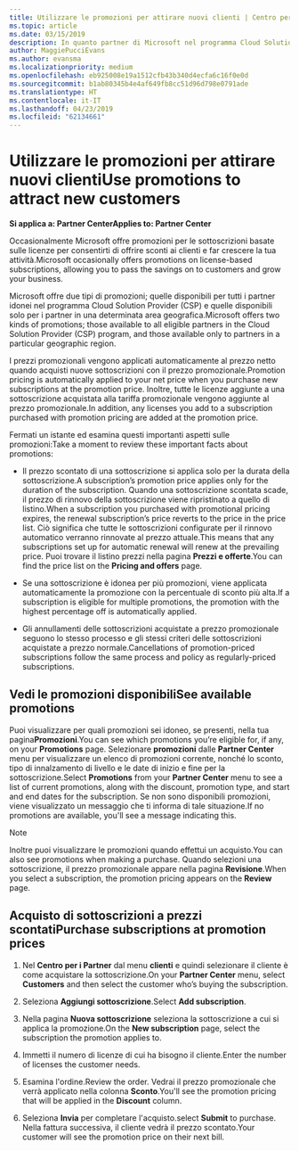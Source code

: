 ```yaml
---
title: Utilizzare le promozioni per attirare nuovi clienti | Centro per i partner
ms.topic: article
ms.date: 03/15/2019
description: In quanto partner di Microsoft nel programma Cloud Solutions Provider, puoi acquistare sottoscrizioni a prezzi promozionali e offrire sconti ai tuoi clienti.
author: MaggiePucciEvans
ms.author: evansma
ms.localizationpriority: medium
ms.openlocfilehash: eb925008e19a1512cfb43b340d4ecfa6c16f0e0d
ms.sourcegitcommit: b1ab80345b4e4af649fb8cc51d96d798e0791ade
ms.translationtype: HT
ms.contentlocale: it-IT
ms.lasthandoff: 04/23/2019
ms.locfileid: "62134661"
---
```

# <a name="use-promotions-to-attract-new-customers"></a><span data-ttu-id="f4d02-103">Utilizzare le promozioni per attirare nuovi clienti</span><span class="sxs-lookup"><span data-stu-id="f4d02-103">Use promotions to attract new customers</span></span>  

<span data-ttu-id="f4d02-104">**Si applica a: Partner Center**</span><span class="sxs-lookup"><span data-stu-id="f4d02-104">**Applies to: Partner Center**</span></span>

<!--[FWLink: https://go.microsoft.com/fwlink/?linkid=852469]-->

<span data-ttu-id="f4d02-105">Occasionalmente Microsoft offre promozioni per le sottoscrizioni basate sulle licenze per consentirti di offrire sconti ai clienti e far crescere la tua attività.</span><span class="sxs-lookup"><span data-stu-id="f4d02-105">Microsoft occasionally offers promotions on license-based subscriptions, allowing you to pass the savings on to customers and grow your business.</span></span> 

<span data-ttu-id="f4d02-106">Microsoft offre due tipi di promozioni; quelle disponibili per tutti i partner idonei nel programma Cloud Solution Provider (CSP) e quelle disponibili solo per i partner in una determinata area geografica.</span><span class="sxs-lookup"><span data-stu-id="f4d02-106">Microsoft offers two kinds of promotions; those available to all eligible partners in the Cloud Solution Provider (CSP) program, and those available only to partners in a particular geographic region.</span></span>

<span data-ttu-id="f4d02-107">I prezzi promozionali vengono applicati automaticamente al prezzo netto quando acquisti nuove sottoscrizioni con il prezzo promozionale.</span><span class="sxs-lookup"><span data-stu-id="f4d02-107">Promotion pricing is automatically applied to your net price when you purchase new subscriptions at the promotion price.</span></span> <span data-ttu-id="f4d02-108">Inoltre, tutte le licenze aggiunte a una sottoscrizione acquistata alla tariffa promozionale vengono aggiunte al prezzo promozionale.</span><span class="sxs-lookup"><span data-stu-id="f4d02-108">In addition, any licenses you add to a subscription purchased with promotion pricing are added at the promotion price.</span></span> 

<span data-ttu-id="f4d02-109">Fermati un istante ed esamina questi importanti aspetti sulle promozioni:</span><span class="sxs-lookup"><span data-stu-id="f4d02-109">Take a moment to review these important facts about promotions:</span></span>

-   <span data-ttu-id="f4d02-110">Il prezzo scontato di una sottoscrizione si applica solo per la durata della sottoscrizione.</span><span class="sxs-lookup"><span data-stu-id="f4d02-110">A subscription’s promotion price applies only for the duration of the subscription.</span></span> <span data-ttu-id="f4d02-111">Quando una sottoscrizione scontata scade, il prezzo di rinnovo della sottoscrizione viene ripristinato a quello di listino.</span><span class="sxs-lookup"><span data-stu-id="f4d02-111">When a subscription you purchased with promotional pricing expires, the renewal subscription’s price reverts to the price in the price list.</span></span> <span data-ttu-id="f4d02-112">Ciò significa che tutte le sottoscrizioni configurate per il rinnovo automatico verranno rinnovate al prezzo attuale.</span><span class="sxs-lookup"><span data-stu-id="f4d02-112">This means that any subscriptions set up for automatic renewal will renew at the prevailing price.</span></span> <span data-ttu-id="f4d02-113">Puoi trovare il listino prezzi nella pagina **Prezzi e offerte**.</span><span class="sxs-lookup"><span data-stu-id="f4d02-113">You can find the price list on the **Pricing and offers** page.</span></span> 

-   <span data-ttu-id="f4d02-114">Se una sottoscrizione è idonea per più promozioni, viene applicata automaticamente la promozione con la percentuale di sconto più alta.</span><span class="sxs-lookup"><span data-stu-id="f4d02-114">If a subscription is eligible for multiple promotions, the promotion with the highest percentage off is automatically applied.</span></span>

-   <span data-ttu-id="f4d02-115">Gli annullamenti delle sottoscrizioni acquistate a prezzo promozionale seguono lo stesso processo e gli stessi criteri delle sottoscrizioni acquistate a prezzo normale.</span><span class="sxs-lookup"><span data-stu-id="f4d02-115">Cancellations of promotion-priced subscriptions follow the same process and policy as regularly-priced subscriptions.</span></span>

## <a name="see-available-promotions"></a><span data-ttu-id="f4d02-116">Vedi le promozioni disponibili</span><span class="sxs-lookup"><span data-stu-id="f4d02-116">See available promotions</span></span>

<span data-ttu-id="f4d02-117">Puoi visualizzare per quali promozioni sei idoneo, se presenti, nella tua pagina**Promozioni**.</span><span class="sxs-lookup"><span data-stu-id="f4d02-117">You can see which promotions you’re eligible for, if any, on your **Promotions** page.</span></span> <span data-ttu-id="f4d02-118">Selezionare **promozioni** dalle **Partner Center** menu per visualizzare un elenco di promozioni corrente, nonché lo sconto, tipo di innalzamento di livello e le date di inizio e fine per la sottoscrizione.</span><span class="sxs-lookup"><span data-stu-id="f4d02-118">Select **Promotions** from your **Partner Center** menu to see a list of current promotions, along with the discount, promotion type, and start and end dates for the subscription.</span></span> <span data-ttu-id="f4d02-119">Se non sono disponibili promozioni, viene visualizzato un messaggio che ti informa di tale situazione.</span><span class="sxs-lookup"><span data-stu-id="f4d02-119">If no promotions are available, you'll see a message indicating this.</span></span> 

> [!NOTE]  
> <span data-ttu-id="f4d02-120">Inoltre puoi visualizzare le promozioni quando effettui un acquisto.</span><span class="sxs-lookup"><span data-stu-id="f4d02-120">You can also see promotions when making a purchase.</span></span> <span data-ttu-id="f4d02-121">Quando selezioni una sottoscrizione, il prezzo promozionale appare nella pagina **Revisione**.</span><span class="sxs-lookup"><span data-stu-id="f4d02-121">When you select a subscription, the promotion pricing appears on the **Review** page.</span></span>

## <a name="purchase-subscriptions-at-promotion-prices"></a><span data-ttu-id="f4d02-122">Acquisto di sottoscrizioni a prezzi scontati</span><span class="sxs-lookup"><span data-stu-id="f4d02-122">Purchase subscriptions at promotion prices</span></span>

1. <span data-ttu-id="f4d02-123">Nel **Centro per i Partner** dal menu **clienti** e quindi selezionare il cliente è come acquistare la sottoscrizione.</span><span class="sxs-lookup"><span data-stu-id="f4d02-123">On your **Partner Center** menu, select **Customers** and then select the customer who’s buying the subscription.</span></span> 

2. <span data-ttu-id="f4d02-124">Seleziona **Aggiungi sottoscrizione**.</span><span class="sxs-lookup"><span data-stu-id="f4d02-124">Select **Add subscription**.</span></span>

3. <span data-ttu-id="f4d02-125">Nella pagina **Nuova sottoscrizione** seleziona la sottoscrizione a cui si applica la promozione.</span><span class="sxs-lookup"><span data-stu-id="f4d02-125">On the **New subscription** page, select the subscription the promotion applies to.</span></span>

4. <span data-ttu-id="f4d02-126">Immetti il numero di licenze di cui ha bisogno il cliente.</span><span class="sxs-lookup"><span data-stu-id="f4d02-126">Enter the number of licenses the customer needs.</span></span> 

5. <span data-ttu-id="f4d02-127">Esamina l'ordine.</span><span class="sxs-lookup"><span data-stu-id="f4d02-127">Review the order.</span></span> <span data-ttu-id="f4d02-128">Vedrai il prezzo promozionale che verrà applicato nella colonna **Sconto**.</span><span class="sxs-lookup"><span data-stu-id="f4d02-128">You'll see the promotion pricing that will be applied in the **Discount** column.</span></span>  

6.  <span data-ttu-id="f4d02-129">Seleziona **Invia** per completare l'acquisto.</span><span class="sxs-lookup"><span data-stu-id="f4d02-129">select **Submit** to purchase.</span></span> <span data-ttu-id="f4d02-130">Nella fattura successiva, il cliente vedrà il prezzo scontato.</span><span class="sxs-lookup"><span data-stu-id="f4d02-130">Your customer will see the promotion price on their next bill.</span></span>  



